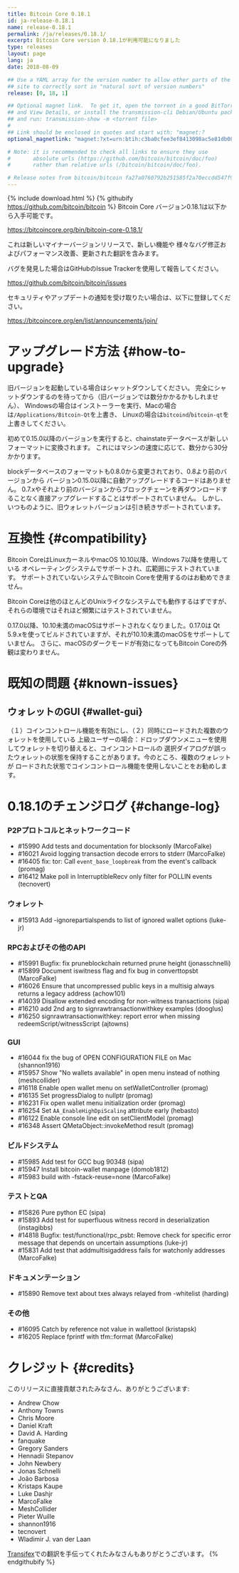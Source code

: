 ```yaml
---
title: Bitcoin Core 0.18.1
id: ja-release-0.18.1
name: release-0.18.1
permalink: /ja/releases/0.18.1/
excerpt: Bitcoin Core version 0.18.1が利用可能になりました
type: releases
layout: page
lang: ja
date: 2018-08-09

## Use a YAML array for the version number to allow other parts of the
## site to correctly sort in "natural sort of version numbers"
release: [0, 18, 1]

## Optional magnet link.  To get it, open the torrent in a good BitTorrent client
## and View Details, or install the transmission-cli Debian/Ubuntu package
## and run: transmission-show -m <torrent file>
#
## Link should be enclosed in quotes and start with: "magnet:?
optional_magnetlink: "magnet:?xt=urn:btih:c3ba0cfee3ef8413098ac5e81db08a2670e9da8c&dn=bitcoin-core-0.18.1&tr=udp%3A%2F%2Ftracker.openbittorrent.com%3A80&tr=udp%3A%2F%2Ftracker.opentrackr.org%3A1337&tr=udp%3A%2F%2Ftracker.coppersurfer.tk%3A6969&tr=udp%3A%2F%2Ftracker.leechers-paradise.org%3A6969&tr=udp%3A%2F%2Fzer0day.ch%3A1337&tr=udp%3A%2F%2Fexplodie.org%3A6969"

# Note: it is recommended to check all links to ensure they use
#       absolute urls (https://github.com/bitcoin/bitcoin/doc/foo)
#       rather than relative urls (/bitcoin/bitcoin/doc/foo).

# Release notes from bitcoin/bitcoin fa27a0760792b251585f2a70eccdd547f915b7e4 ("doc: Bump manpages pre-final", 2019-08-02)
---
```

{% include download.html %}
{% githubify https://github.com/bitcoin/bitcoin %}
Bitcoin Core バージョン0.18.1は以下から入手可能です。

  <https://bitcoincore.org/bin/bitcoin-core-0.18.1/>

これは新しいマイナーバージョンリリースで、新しい機能や
様々なバグ修正およびパフォーマンス改善、更新された翻訳を含みます。

バグを発見した場合はGitHubのIssue Trackerを使用して報告してください。

  <https://github.com/bitcoin/bitcoin/issues>

セキュリティやアップデートの通知を受け取りたい場合は、以下に登録してください。

  <https://bitcoincore.org/en/list/announcements/join/>

アップグレード方法 {#how-to-upgrade}
==============

旧バージョンを起動している場合はシャットダウンしてください。
完全にシャットダウンするのを待ってから（旧バージョンでは数分かかるかもしれません）、
Windowsの場合はインストーラーを実行、Macの場合は`/Applications/Bitcoin-Qt`を上書き、
Linuxの場合は`bitcoind`/`bitcoin-qt`を上書きしてください。

初めて0.15.0以降のバージョンを実行すると、chainstateデータベースが新しいフォーマットに変換されます。
これにはマシンの速度に応じて、数分から30分かかります。

blockデータベースのフォーマットも0.8.0から変更されており、0.8より前のバージョンから
バージョン0.15.0以降に自動アップグレードするコードはありません。
0.7.xやそれより前のバージョンからブロックチェーンを再ダウンロードすることなく直接アップグレードすることはサポートされていません。
しかし、いつものように、旧ウォレットバージョンは引き続きサポートされています。

互換性 {#compatibility}
==============

Bitcoin CoreはLinuxカーネルやmacOS 10.10以降、Windows 7以降を使用している
オペレーティングシステムでサポートされ、広範囲にテストされています。
サポートされていないシステムでBitcoin Coreを使用するのはお勧めできません。

Bitcoin Coreは他のほとんどのUnixライクなシステムでも動作するはずですが、
それらの環境ではそれほど頻繁にはテストされていません。

0.17.0以降、10.10未満のmacOSはサポートされなくなりました。0.17.0は
Qt 5.9.xを使ってビルドされていますが、それが10.10未満のmacOSをサポートしていません。
さらに、macOSのダークモードが有効になってもBitcoin Coreの外観は変わりません。

既知の問題 {#known-issues}
============

ウォレットのGUI {#wallet-gui}
----------

（１）コインコントロール機能を有効にし、（２）同時にロードされた複数のウォレットを使用している
上級ユーザーの場合：ドロップダウンメニューを使用してウォレットを切り替えると、コインコントロールの
選択ダイアログが誤ったウォレットの状態を保持することがあります。今のところ、複数のウォレットが
ロードされた状態でコインコントロール機能を使用しないことをお勧めします。

0.18.1のチェンジログ {#change-log}
=================

### P2Pプロトコルとネットワークコード
- #15990 Add tests and documentation for blocksonly (MarcoFalke)
- #16021 Avoid logging transaction decode errors to stderr (MarcoFalke)
- #16405 fix: tor: Call `event_base_loopbreak` from the event's callback (promag)
- #16412 Make poll in InterruptibleRecv only filter for POLLIN events (tecnovert)

### ウォレット
- #15913 Add -ignorepartialspends to list of ignored wallet options (luke-jr)

### RPCおよびその他のAPI
- #15991 Bugfix: fix pruneblockchain returned prune height (jonasschnelli)
- #15899 Document iswitness flag and fix bug in converttopsbt (MarcoFalke)
- #16026 Ensure that uncompressed public keys in a multisig always returns a legacy address (achow101)
- #14039 Disallow extended encoding for non-witness transactions (sipa)
- #16210 add 2nd arg to signrawtransactionwithkey examples (dooglus)
- #16250 signrawtransactionwithkey: report error when missing redeemScript/witnessScript (ajtowns)

### GUI
- #16044 fix the bug of OPEN CONFIGURATION FILE on Mac (shannon1916)
- #15957 Show "No wallets available" in open menu instead of nothing (meshcollider)
- #16118 Enable open wallet menu on setWalletController (promag)
- #16135 Set progressDialog to nullptr (promag)
- #16231 Fix open wallet menu initialization order (promag) 
- #16254 Set `AA_EnableHighDpiScaling` attribute early (hebasto) 
- #16122 Enable console line edit on setClientModel (promag) 
- #16348 Assert QMetaObject::invokeMethod result (promag)

### ビルドシステム
- #15985 Add test for GCC bug 90348 (sipa)
- #15947 Install bitcoin-wallet manpage (domob1812)
- #15983 build with -fstack-reuse=none (MarcoFalke)

### テストとQA
- #15826 Pure python EC (sipa)
- #15893 Add test for superfluous witness record in deserialization (instagibbs)
- #14818 Bugfix: test/functional/rpc_psbt: Remove check for specific error message that depends on uncertain assumptions (luke-jr)
- #15831 Add test that addmultisigaddress fails for watchonly addresses (MarcoFalke)

### ドキュメンテーション
- #15890 Remove text about txes always relayed from -whitelist (harding)

### その他
- #16095 Catch by reference not value in wallettool (kristapsk)
- #16205 Replace fprintf with tfm::format (MarcoFalke)

クレジット {#credits}
=======

このリリースに直接貢献されたみなさん、ありがとうございます:

- Andrew Chow
- Anthony Towns
- Chris Moore
- Daniel Kraft
- David A. Harding
- fanquake
- Gregory Sanders
- Hennadii Stepanov
- John Newbery
- Jonas Schnelli
- João Barbosa
- Kristaps Kaupe
- Luke Dashjr
- MarcoFalke
- MeshCollider
- Pieter Wuille
- shannon1916
- tecnovert
- Wladimir J. van der Laan

[Transifex](https://www.transifex.com/projects/p/bitcoin/)での翻訳を手伝ってくれたみなさんもありがとうございます。
{% endgithubify %}
